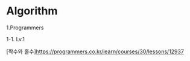 # Algorithm

1.Programmers

1-1. Lv.1

[짝수와 홀수]https://programmers.co.kr/learn/courses/30/lessons/12937
